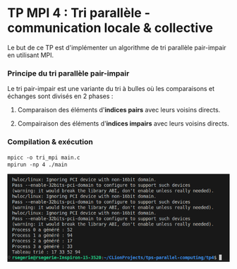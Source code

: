 # TP MPI 4 : Tri parallèle - communication locale & collective

Le but de ce TP est d'implémenter un algorithme de tri parallèle pair-impair en utilisant MPI.

### Principe du tri parallèle pair-impair
Le tri pair-impair est une variante du tri à bulles où les comparaisons et échanges sont divisés en 2 phases : 
1. Comparaison des éléments d'**indices pairs** avec leurs voisins directs.

2. Compairaison des éléments d'**indices impairs** avec leurs voisins directs.

### Compilation & exécution
```
mpicc -o tri_mpi main.c  
mpirun -np 4 ./main
```
![alt text](screen.png)